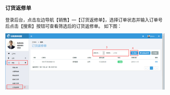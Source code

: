 ### 订货返修单

登录后台，点击左边导航【销售】—【订货返修单】，选择订单状态并输入订单号后点击【搜索】按钮可查看筛选后的订货返修单。 如下图：

![](/assets/订货返修单.png)

